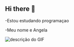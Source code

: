 ## Hi there 👋

<!--
**sierpinskkkk/sierpinskkkk** is a ✨ _special_ ✨ repository because its `README.md` (this file) appears on your GitHub profile.-->
-Estou estudando programaçao

-Meu nome e Angela

![descrição do GIF](https://media1.tenor.com/m/4L4U7UME9RIAAAAd/kitty-kitten.gif)


